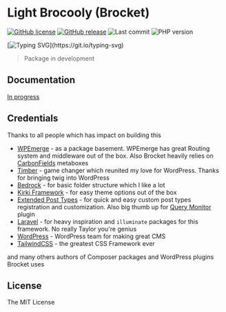 # Light Brocooly (Brocket)

[![GitHub license](https://img.shields.io/github/license/czernika/brocket)](https://github.com/czernika/brocket/blob/master/LICENSE) [![GitHub release](https://img.shields.io/github/v/release/czernika/brocket)](https://gitHub.com/czernika/brocket/releases/) ![Last commit](https://img.shields.io/github/last-commit/czernika/brocket) ![PHP version](https://badgen.net/packagist/php/czernika/brocket)

[![Typing SVG](https://readme-typing-svg.herokuapp.com?color=%231DB313&lines=Is+it+bird%3F;Is+it+Laravel%3F;No+it's+Brocket!)](https://git.io/typing-svg)

> Package in development

## Documentation

[In progress](https://czernika.github.io/brocket-docs/#/)

## Credentials

Thanks to all people which has impact on building this

- [WPEmerge](https://wpemerge.com/) - as a package basement. WPEmerge has great Routing system and middleware out of the box. Also Brocket heavily relies on [CarbonFields](https://carbonfields.net/) metaboxes
- [Timber](https://timber.github.io/docs/guides/wp-integration/) - game changer which reunited my love for WordPress. Thanks for bringing twig into WordPress
- [Bedrock](https://roots.io/bedrock/) - for basic folder structure which I like a lot
- [Kirki Framework](https://kirki.org/) - for easy theme options out of the box
- [Extended Post Types](https://github.com/johnbillion/extended-cpts) - for quick and easy custom post types registration and customization. Also big thumb up for [Query Monitor](https://querymonitor.com/) plugin
- [Laravel](https://laravel.com/) - for heavy inspiration and `illuminate` packages for this framework. No really Taylor you're genius
- [WordPress](https://wordpress.org/) - WordPress team for making great CMS
- [TailwindCSS](https://tailwindcss.com/) - the greatest CSS Framework ever

and many others authors of Composer packages and WordPress plugins Brocket uses

## License

The MIT License